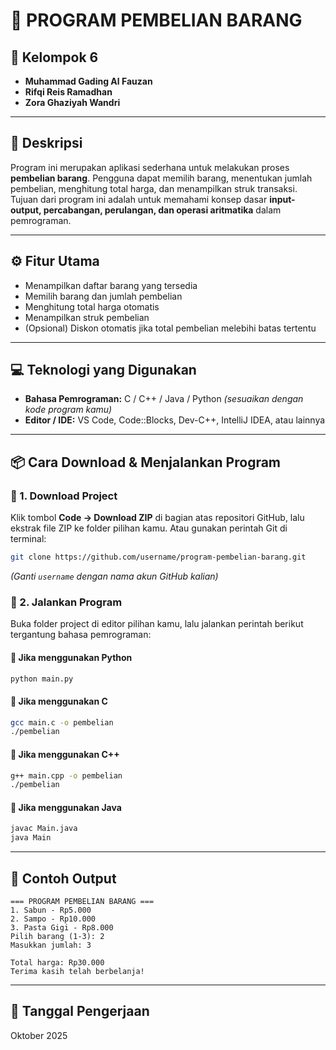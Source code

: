 # 🛒 PROGRAM PEMBELIAN BARANG

## 👥 Kelompok 6
- **Muhammad Gading Al Fauzan**
- **Rifqi Reis Ramadhan**
- **Zora Ghaziyah Wandri**

---

## 📘 Deskripsi
Program ini merupakan aplikasi sederhana untuk melakukan proses **pembelian barang**.
Pengguna dapat memilih barang, menentukan jumlah pembelian, menghitung total harga, dan menampilkan struk transaksi.
Tujuan dari program ini adalah untuk memahami konsep dasar **input-output, percabangan, perulangan, dan operasi aritmatika** dalam pemrograman.

---

## ⚙️ Fitur Utama
- Menampilkan daftar barang yang tersedia
- Memilih barang dan jumlah pembelian
- Menghitung total harga otomatis
- Menampilkan struk pembelian
- (Opsional) Diskon otomatis jika total pembelian melebihi batas tertentu

---

## 💻 Teknologi yang Digunakan
- **Bahasa Pemrograman:** C / C++ / Java / Python *(sesuaikan dengan kode program kamu)*
- **Editor / IDE:** VS Code, Code::Blocks, Dev-C++, IntelliJ IDEA, atau lainnya

---

## 📦 Cara Download & Menjalankan Program

### 🔹 1. Download Project
Klik tombol **Code → Download ZIP** di bagian atas repositori GitHub, lalu ekstrak file ZIP ke folder pilihan kamu.
Atau gunakan perintah Git di terminal:

```bash
git clone https://github.com/username/program-pembelian-barang.git
```
*(Ganti `username` dengan nama akun GitHub kalian)*

### 🔹 2. Jalankan Program
Buka folder project di editor pilihan kamu, lalu jalankan perintah berikut tergantung bahasa pemrograman:

#### 🔸 Jika menggunakan Python
```bash
python main.py
```

#### 🔸 Jika menggunakan C
```bash
gcc main.c -o pembelian
./pembelian
```

#### 🔸 Jika menggunakan C++
```bash
g++ main.cpp -o pembelian
./pembelian
```

#### 🔸 Jika menggunakan Java
```bash
javac Main.java
java Main
```

---

## 📝 Contoh Output
```
=== PROGRAM PEMBELIAN BARANG ===
1. Sabun - Rp5.000
2. Sampo - Rp10.000
3. Pasta Gigi - Rp8.000
Pilih barang (1-3): 2
Masukkan jumlah: 3

Total harga: Rp30.000
Terima kasih telah berbelanja!
```

---

## 📅 Tanggal Pengerjaan
Oktober 2025
